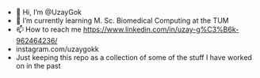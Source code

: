 - 👋 Hi, I’m @UzayGok
- 🌱 I’m currently learning M. Sc. Biomedical Computing at the TUM
- 📫 How to reach me https://www.linkedin.com/in/uzay-g%C3%B6k-962464236/  
- instagram.com/uzaygokk
- Just keeping this repo as a collection of some of the stuff I have worked on in the past
